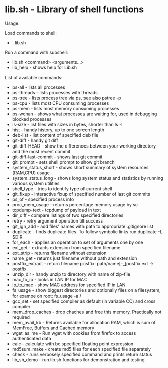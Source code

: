 lib.sh - Library of shell functions
===
Usage:

Load commands to shell:
* . lib.sh

Run a command with subshell:
* lib.sh \<command\> \<arguments...\>
* lib_help - shows help for Lib.sh

List of available commands:
* ps-all - lists all processes
* ps-threads - lists processes with threads
* ps-tree - lists process tree via ps, see also pstree -p
* ps-cpu - lists most CPU consuming processes
* ps-mem - lists most memory consuming processes
* ps-wchan - shows what processes are waiting for, used in debugging blocked processes
* ls-size - list files with sizes in bytes, shorter than ls -l
* hist - handy history, up to one screen length
* deb-list - list content of specified deb file
* git-diff - handy git diff
* git-diff-HEAD - show the differences between your working directory and the most recent commit
* git-diff-last-commit - shows last git commit
* git_prompt - sets shell prompt to show git branch
* system_status_short - shows short summary of system resources (RAM,CPU) usage
* system_status_long - shows long system status and statistics by running various system utilities
* shell_type - tries to identify type of current shell
* git_fixup - interactive fixup of specified number of last git commits
* ps_of - specified process info
* proc_mem_usage - returns percentage memory usage by sc
* tcpdump-text - tcpdump of payload in text
* dir_diff - compare listings of two specified directories
* retry - retry argument operation till success
* git_ign_add - add files' names with path to appropriate .gitignore list
* duplicate - finds duplicate files. To follow symbolic links run duplicate -L $DIR
* for_each - applies an operation to set of arguments one by one
* ext_get - extracts extension from specified filename
* ext_strip - returns filename without extension
* name_get - returns just filename without path and extension
* postfix_extract - return filename postfix:  path/name[-_]postfix.ext -\> postfix
* unzip_dir - handy unzip to directory with name of zip-file
* mac_to_ip - looks in LAN IP for MAC
* ip_to_mac - show MAC address for specified IP in LAN
* fs_usage - show biggest directories and optionally files on a filesystem, for exampe on root: fs_usage -a /
* gcc_set - set specified compiler as default (in variable CC) and cross compiler
* mem_drop_caches - drop chaches and free this memory. Practically not required
* mem_avail_kb - Returns available for allocation RAM, which is sum of MemFree, Buffers and Cached memory
* wget_as_me - Run wget with cookies from firefox to access authenticated data
* calc - calculate with bc specified floating point expression
* md5sum_make - create md5 files for each specified file separately
* check - runs verbosely specified command and prints return status
* lib_sh_demo - run lib.sh functions for demonstration and testing

